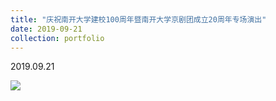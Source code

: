 ```yaml
---
title: "庆祝南开大学建校100周年暨南开大学京剧团成立20周年专场演出"
date: 2019-09-21
collection: portfolio
---
```


2019.09.21

<img src="https://llddeddym.github.io/images/2019-09-21.jpg"/>